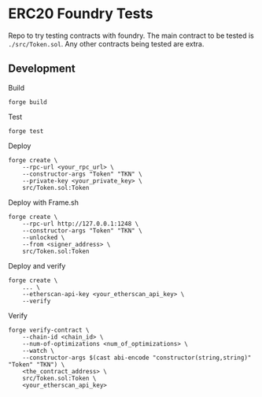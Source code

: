 # ERC20 Foundry Tests

Repo to try testing contracts with foundry. The main contract to be tested is `./src/Token.sol`. Any other contracts being tested are extra.

## Development

Build

```
forge build
```

Test

```
forge test
```

Deploy

```
forge create \
    --rpc-url <your_rpc_url> \
    --constructor-args "Token" "TKN" \
    --private-key <your_private_key> \
    src/Token.sol:Token
```

Deploy with Frame.sh

```
forge create \
    --rpc-url http://127.0.0.1:1248 \
    --constructor-args "Token" "TKN" \
    --unlocked \
    --from <signer_address> \
    src/Token.sol:Token
```

Deploy and verify

```
forge create \
    ... \
    --etherscan-api-key <your_etherscan_api_key> \
    --verify
```

Verify

```
forge verify-contract \
    --chain-id <chain_id> \
    --num-of-optimizations <num_of_optimizations> \
    --watch \
    --constructor-args $(cast abi-encode "constructor(string,string)" "Token" "TKN") \
    <the_contract_address> \
    src/Token.sol:Token \
    <your_etherscan_api_key>
```

